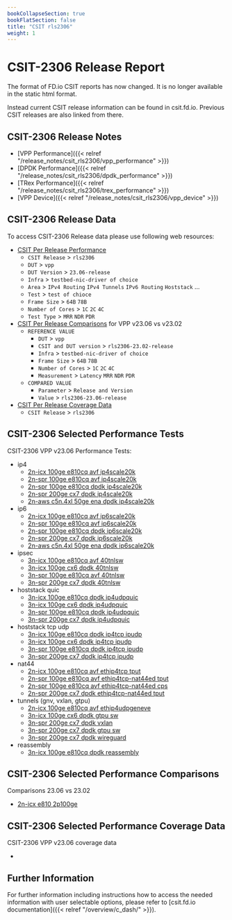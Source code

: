 ```yaml
---
bookCollapseSection: true
bookFlatSection: false
title: "CSIT rls2306"
weight: 1
---
```


# CSIT-2306 Release Report

The format of FD.io CSIT reports has now changed. It is no longer available
in the static html format.

Instead current CSIT release information can be found in csit.fd.io.
Previous CSIT releases are also linked from there.

## CSIT-2306 Release Notes

- [VPP Performance]({{< relref "/release_notes/csit_rls2306/vpp_performance" >}})
- [DPDK Performance]({{< relref "/release_notes/csit_rls2306/dpdk_performance" >}})
- [TRex Performance]({{< relref "/release_notes/csit_rls2306/trex_performance" >}})
- [VPP Device]({{< relref "/release_notes/csit_rls2306/vpp_device" >}})

## CSIT-2306 Release Data

To access CSIT-2306 Release data please use following web resources:

- [CSIT Per Release Performance](https://csit.fd.io/report/)
  - `CSIT Release` > `rls2306`
  - `DUT` > `vpp`
  - `DUT Version` > `23.06-release`
  - `Infra` > `testbed-nic-driver of choice`
  - `Area` > `IPv4 Routing` `IPv4 Tunnels` `IPv6 Routing` `Hoststack` ...
  - `Test` > `test of chioce`
  - `Frame Size` > `64B` `78B`
  - `Number of Cores` > `1C` `2C` `4C`
  - `Test Type` > `MRR` `NDR` `PDR`
- [CSIT Per Release Comparisons](https://csit.fd.io/comparisons/) for VPP
  v23.06 vs v23.02
  - `REFERENCE VALUE`
    - `DUT` > `vpp`
    - `CSIT and DUT version` > `rls2306-23.02-release`
    - `Infra` > `testbed-nic-driver of choice`
    - `Frame Size` > `64B` `78B`
    - `Number of Cores` > `1C` `2C` `4C`
    - `Measurement` > `Latency` `MRR` `NDR` `PDR`
  - `COMPARED VALUE`
    - `Parameter` > `Release and Version`
    - `Value` > `rls2306-23.06-release`
- [CSIT Per Release Coverage Data](https://csit.fd.io/coverage/)
  - `CSIT Release` > `rls2306`

## CSIT-2306 Selected Performance Tests

CSIT-2306 VPP v23.06 Performance Tests:

- ip4
  - [2n-icx 100ge e810cq avf ip4scale20k](http://cuts2.com/zMwtS)
  - [2n-spr 100ge e810cq avf ip4scale20k](http://cuts2.com/ahfvO)
  - [2n-spr 100ge e810cq dpdk ip4scale20k](http://cuts2.com/yQCqU)
  - [2n-spr 200ge cx7 dpdk ip4scale20k](http://cuts2.com/ZRERf)
  - [2n-aws c5n.4xl 50ge ena dpdk ip4scale20k](http://cuts2.com/cwXOI)
- ip6
  - [2n-icx 100ge e810cq avf ip6scale20k](http://cuts2.com/QjBlW)
  - [2n-spr 100ge e810cq avf ip6scale20k](http://cuts2.com/OmkQy)
  - [2n-spr 100ge e810cq dpdk ip6scale20k](http://cuts2.com/qbpWI)
  - [2n-spr 200ge cx7 dpdk ip6scale20k](http://cuts2.com/OtOzQ)
  - [2n-aws c5n.4xl 50ge ena dpdk ip6scale20k](http://cuts2.com/Uopiv)
- ipsec
  - [3n-icx 100ge e810cq avf 40tnlsw](http://cuts2.com/XFLrM)
  - [3n-icx 100ge cx6 dpdk 40tnlsw](http://cuts2.com/gzpDB)
  - [3n-spr 100ge e810cq avf 40tnlsw](http://cuts2.com/NJeBW)
  - [3n-spr 200ge cx7 dpdk 40tnlsw](http://cuts2.com/fUiMC)
- hoststack quic
  - [3n-icx 100ge e810cq dpdk ip4udpquic](http://cuts2.com/WTRoA)
  - [3n-icx 100ge cx6 dpdk ip4udpquic](http://cuts2.com/ZGHEO)
  - [3n-spr 100ge e810cq dpdk ip4udpquic](http://cuts2.com/LoBjd)
  - [3n-spr 200ge cx7 dpdk ip4udpquic](http://cuts2.com/CODih)
- hoststack tcp udp
  - [3n-icx 100ge e810cq dpdk ip4tcp ipudp](http://cuts2.com/jlSrJ)
  - [3n-icx 100ge cx6 dpdk ip4tcp ipudp](http://cuts2.com/Pkqng)
  - [3n-spr 100ge e810cq dpdk ip4tcp ipudp](http://cuts2.com/RMWmj)
  - [3n-spr 200ge cx7 dpdk ip4tcp ipudp](http://cuts2.com/cRVdc)
- nat44
  - [2n-icx 100ge e810cq avf ethip4tcp tput](http://cuts2.com/aLIBU)
  - [2n-spr 100ge e810cq avf ethip4tcp-nat44ed tput](http://cuts2.com/loEKr)
  - [2n-spr 100ge e810cq avf ethip4tcp-nat44ed cps](http://cuts2.com/boqsw)
  - [2n-spr 200ge cx7 dpdk ethip4tcp-nat44ed tput](http://cuts2.com/QwXZd)
- tunnels (gnv, vxlan, gtpu)
  - [2n-icx 100ge e810cq avf ethip4udpgeneve](http://cuts2.com/VOrQr)
  - [3n-icx 100ge cx6 dpdk gtpu sw](http://cuts2.com/uYTVT)
  - [3n-spr 200ge cx7 dpdk vxlan](http://cuts2.com/iOYme)
  - [3n-spr 200ge cx7 dpdk gtpu sw](http://cuts2.com/tZrfd)
  - [3n-spr 200ge cx7 dpdk wireguard](http://cuts2.com/xKCia)
- reassembly
  - [3n-icx 100ge e810cq dpdk reassembly](http://cuts2.com/vBqTg)

## CSIT-2306 Selected Performance Comparisons

Comparisons 23.06 vs 23.02
- [2n-icx e810 2p100ge](http://cuts2.com/UBwMY)

## CSIT-2306 Selected Performance Coverage Data

CSIT-2306 VPP v23.06 coverage data
- []()


## Further Information

For further information including instructions how to access the needed
information with user selectable options, please refer to
[csit.fd.io documentation]({{< relref "/overview/c_dash/" >}}).
